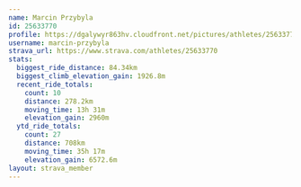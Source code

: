 ```yaml
---
name: Marcin Przybyla
id: 25633770
profile: https://dgalywyr863hv.cloudfront.net/pictures/athletes/25633770/12947173/2/large.jpg
username: marcin-przybyla
strava_url: https://www.strava.com/athletes/25633770
stats:
  biggest_ride_distance: 84.34km
  biggest_climb_elevation_gain: 1926.8m
  recent_ride_totals:
    count: 10
    distance: 278.2km
    moving_time: 13h 31m
    elevation_gain: 2960m
  ytd_ride_totals:
    count: 27
    distance: 708km
    moving_time: 35h 17m
    elevation_gain: 6572.6m
layout: strava_member
--- 
```

